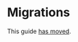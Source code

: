 # Migrations

This guide [has moved](http://groue.github.io/GRDB.swift/docs/6.3/documentation/grdb/migrations).
